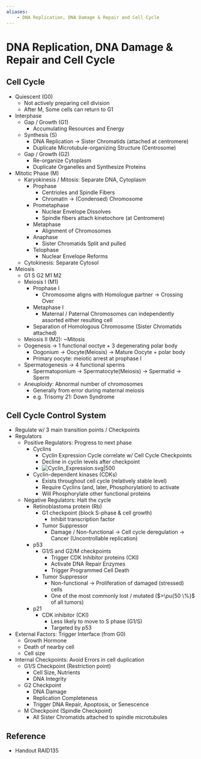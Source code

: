 ```yaml
---
aliases:
    - DNA Replication, DNA Damage & Repair and Cell Cycle
---
```


# DNA Replication, DNA Damage & Repair and Cell Cycle

## Cell Cycle

- Quiescent (G0)
    - Not actively preparing cell division
    - After M, Some cells can return to G1
- Interphase
    - Gap / Growth (G1)
        - Accumulating Resources and Energy
    - Synthesis (S)
        - DNA Replication → Sister Chromatids (attached at centromere)
        - Duplicate Microtubule-organizing Structure (Centrosome)
    - Gap / Growth (G2)
        - Re-organize Cytoplasm
        - Duplicate Organelles and Synthesize Proteins
- Mitotic Phase (M)
    - Karyokinesis / Mitosis: Separate DNA, Cytoplasm
        - Prophase
            - Centrioles and Spindle Fibers
            - Chromatin → (Condensed) Chromosome
        - Prometaphase
            - Nuclear Envelope Dissolves
            - Spindle fibers attach kinetochore (at Centromere)
        - Metaphase
            - Alignment of Chromosomes
        - Anaphase
            - Sister Chromatids Split and pulled
        - Telophase
            - Nuclear Envelope Reforms
    - Cytokinesis: Separate Cytosol
- Meiosis
    - G1 S G2 M1 M2
    - Meiosis I (M1)
        - Prophase I
            - Chromosome aligns with Homologue partner → Crossing Over
        - Metaphase I
            - Maternal / Paternal Chromosomes can independently assorted either resulting cell
        - Separation of Homologous Chromosome (Sister Chromatids attached)
    - Meiosis II (M2): ~Mitosis
    - Oogenesis → 1 functional ooctye + 3 degenerating polar body
        - Oogonium → Oocyte(Meiosis) → Mature Oocyte + polar body
        - Primary oocyte: meiotic arrest at prophase I
    - Spermatogenesis → 4 functional sperms
        - Spermatoponium → Spermatocyte(Meiosis) → Spermatid → Sperm
    - Aneuploidy: Abnormal number of chromosomes
        - Generally from error during maternal meiosis
        - e.g. Trisomy 21: Down Syndrome

## Cell Cycle Control System

- Regulate w/ 3 main transition points / Checkpoints
- Regulators
    - Positive Regulators: Progress to next phase
        - Cyclins
            - Cyclin Expression Cycle correlate w/ Cell Cycle Checkpoints
            - Decline in cyclin levels after checkpoint
            - ![Cyclin\_Expression.svg|500](https://upload.wikimedia.org/wikipedia/commons/c/ce/Cyclin_Expression.svg)
        - Cyclin-dependent kinases (CDKs)
            - Exists throughout cell cycle (relatively stable level)
            - Require Cyclins (and, later, Phosphorylation) to activate
            - Will Phosphorylate other functional proteins
    - Negative Regulators: Halt the cycle
        - Retinoblastoma protein (Rb)
            - G1 checkpoint (block S-phase & cell growth)
                - Inhibit transcription factor
            - Tumor Suppressor
                - Damage / Non-functional → Cell cycle deregulation → Cancer (Uncontrollable replication)
        - p53
            - G1/S and G2/M checkpoints
                - Trigger CDK Inhibitor proteins (CKI)
                - Activate DNA Repair Enzymes
                - Trigger Programmed Cell Death
            - Tumor Suppressor
                - Non-functional → Proliferation of damaged (stressed) cells
                - One of the most commonly lost / mutated ($>\pu{50 \%}$ of all tumors)
        - p21
            - CDK inhibitor (CKI)
                - Less likely to move to S phase (G1/S)
                - Targeted by p53
- External Factors: Trigger Interface (from G0)
    - Growth Hormone
    - Death of nearby cell
    - Cell size
- Internal Checkpoints: Avoid Errors in cell duplication
    - G1/S Checkpoint (Restriction point)
        - Cell Size, Nutrients
        - DNA Integrity
    - G2 Checkpoint
        - DNA Damage
        - Replication Completeness
        - Trigger DNA Repair, Apoptosis, or Senescence
    - M Checkpoint (Spindle Checkpoint)
        - All Sister Chromatids attached to spindle microtubules

## Reference

- Handout RAID135
